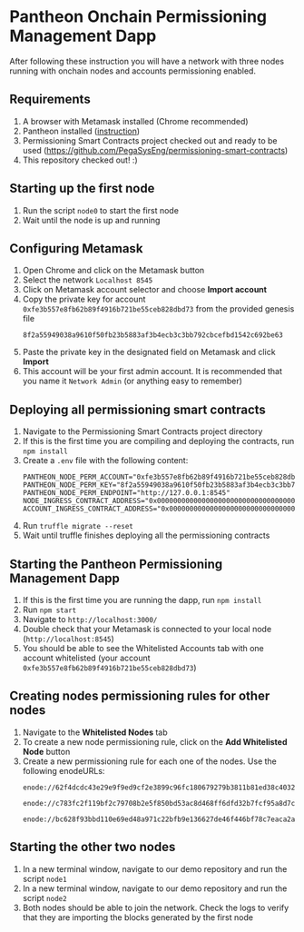 # Pantheon Onchain Permissioning Management Dapp

After following these instruction you will have a network with three nodes running with onchain nodes and accounts permissioning enabled.

## Requirements
1. A browser with Metamask installed (Chrome recommended)
1. Pantheon installed ([instruction](https://pantheon.readthedocs.io/en/latest/Installation/Install-Binaries/))
1. Permissioning Smart Contracts project checked out and ready to be used (https://github.com/PegaSysEng/permissioning-smart-contracts)
1. This repository checked out! :)

## Starting up the first node
1. Run the script `node0` to start the first node
1. Wait until the node is up and running

## Configuring Metamask
1. Open Chrome and click on the Metamask button
1. Select the network `Localhost 8545`
1. Click on Metamask account selector and choose **Import account**
1. Copy the private key for account `0xfe3b557e8fb62b89f4916b721be55ceb828dbd73` from the provided genesis file
	```
	8f2a55949038a9610f50fb23b5883af3b4ecb3c3bb792cbcefbd1542c692be63
	```
1. Paste the private key in the designated field on Metamask and click **Import**
1. This account will be your first admin account. It is recommended that you name it `Network Admin` (or anything easy to remember)

## Deploying all permissioning smart contracts
1. Navigate to the Permissioning Smart Contracts project directory
1. If this is the first time you are compiling and deploying the contracts, run `npm install`
1. Create a `.env` file with the following content:
    ```
    PANTHEON_NODE_PERM_ACCOUNT="0xfe3b557e8fb62b89f4916b721be55ceb828dbd73"
    PANTHEON_NODE_PERM_KEY="8f2a55949038a9610f50fb23b5883af3b4ecb3c3bb792cbcefbd1542c692be63"
    PANTHEON_NODE_PERM_ENDPOINT="http://127.0.0.1:8545"
    NODE_INGRESS_CONTRACT_ADDRESS="0x0000000000000000000000000000000000009999"
    ACCOUNT_INGRESS_CONTRACT_ADDRESS="0x0000000000000000000000000000000000008888"
    ```
1. Run `truffle migrate --reset`
1. Wait until truffle finishes deploying all the permissioning contracts

## Starting the Pantheon Permissioning Management Dapp
1. If this is the first time you are running the dapp, run `npm install`
1. Run `npm start`
1. Navigate to `http://localhost:3000/`
1. Double check that your Metamask is connected to your local node (`http://localhost:8545`)
1. You should be able to see the Whitelisted Accounts tab with one account whitelisted (your account `0xfe3b557e8fb62b89f4916b721be55ceb828dbd73`)

## Creating nodes permissioning rules for other nodes
1. Navigate to the **Whitelisted Nodes** tab
1. To create a new node permissioning rule, click on the **Add Whitelisted Node** button
1. Create a new permissioning rule for each one of the nodes. Use the following enodeURLs:
	```
	enode://62f4dcdc43e29e9f9ed9cf2e3899c96fc180679279b3811b81ed38c403295832265d0563c8a0555348bbe9bc978151cb834ff99fed3550ca7de18a0b71ba6454@127.0.0.1:30303
	```
	```
	enode://c783fc2f119bf2c79708b2e5f850bd53ac8d468ff6dfd32b7fcf95a8d7c1f514182030482f800ca9834f59c73a25e8659bf87bdfb8ae3cca6ed29ef1f3c81d91@127.0.0.1:30301
	```
	```
	enode://bc628f93bbd110e69ed48a971c22bfb9e136627de46f446bf78c7eaca2a6493e3fa6c10b774575317f0b39333a083bf662c41d02228483c71978c3e7025fe678@127.0.0.1:30302
	```

## Starting the other two nodes
1. In a new terminal window, navigate to our demo repository and run the script `node1`
1. In a new terminal window, navigate to our demo repository and run the script `node2`
1. Both nodes should be able to join the network. Check the logs to verify that they are importing the blocks generated by the first node